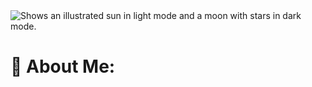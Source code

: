<picture>
  <source media="(prefers-color-scheme: dark)" srcset="https://drive.google.com/file/d/1ZJDDImaGvp7kA1ZRek82NHksiIgRDIe8/view?usp=drive_link">
  <source media="(prefers-color-scheme: light)" srcset="https://drive.google.com/file/d/1ZJDDImaGvp7kA1ZRek82NHksiIgRDIe8/view?usp=drive_link">
  <img alt="Shows an illustrated sun in light mode and a moon with stars in dark mode." src="https://drive.google.com/file/d/1ZJDDImaGvp7kA1ZRek82NHksiIgRDIe8/view?usp=drive_link">
</picture>

# 💫 About Me:
